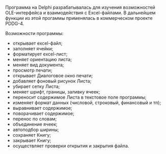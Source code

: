 Программа на Delphi разрабатывалась для изучения возможностей OLE-интерфейса и взаимодействия с Excel-файлами. 
В дальнейшем функции из этой прогаммы применялась в коммерческом проекте PDDG-4.

Возможности программы:
- открывает excel-файл;
- заполняет ячейки;
- форматирует excel-лист;
- меняет ориентацию листа;
- меняет вид документа;
- просмотр печати;
- открывает Диалоговое окно печати;
- добавляет фоновый рисунок Листа;
- убирает сетку Листа;
- меняет шрифт, границы, заливку ячеек;
- переносит содержимое Листа в текстовое поле программы;
- изменяет формат данных (числовой, строковый, финансовый и тп);
- выравнивает содержимое;
- поворачивает содержимое;
- перенос по словам;
- объединение ячеек;
- автоподбор ширины;
- сохраняет Книгу;
- закрывает Книгу;
- осуществляет проверки открытия и закрытия файла.
